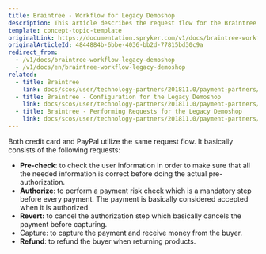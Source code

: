```yaml
---
title: Braintree - Workflow for Legacy Demoshop
description: This article describes the request flow for the Braintree module in the Spryker Legacy Demoshop.
template: concept-topic-template
originalLink: https://documentation.spryker.com/v1/docs/braintree-workflow-legacy-demoshop
originalArticleId: 4844884b-6bbe-4036-bb2d-77815bd30c9a
redirect_from:
  - /v1/docs/braintree-workflow-legacy-demoshop
  - /v1/docs/en/braintree-workflow-legacy-demoshop
related:
  - title: Braintree
    link: docs/scos/user/technology-partners/201811.0/payment-partners/braintree/braintree.html
  - title: Braintree - Configuration for the Legacy Demoshop
    link: docs/scos/user/technology-partners/201811.0/payment-partners/braintree/legacy-demoshop-integration/braintree-configuration-for-the-legacy-demoshop.html
  - title: Braintree - Performing Requests for the Legacy Demoshop
    link: docs/scos/user/technology-partners/201811.0/payment-partners/braintree/legacy-demoshop-integration/braintree-performing-requests-for-the-legacy-demoshop.html
---
```


Both credit card and PayPal utilize the same request flow. It basically consists of the following requests:

* <b>Pre-check</b>: to check the user information in order to make sure that all the needed information is correct before doing the actual pre-authorization.
* <b>Authorize</b>: to perform a payment risk check which is a mandatory step before every payment. The payment is basically considered accepted when it is authorized.
* <b>Revert:</b> to cancel the authorization step which basically cancels the payment before capturing.
* Capture: to capture the payment and receive money from the buyer.
* <b>Refund</b>: to refund the buyer when returning products.
